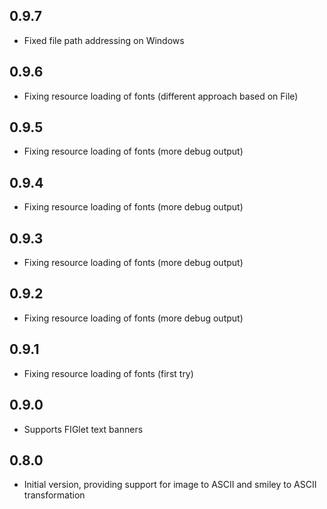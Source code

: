 ## 0.9.7
- Fixed file path addressing on Windows

## 0.9.6
- Fixing resource loading of fonts (different approach based on File)

## 0.9.5
- Fixing resource loading of fonts (more debug output)

## 0.9.4
- Fixing resource loading of fonts (more debug output)

## 0.9.3
- Fixing resource loading of fonts (more debug output)

## 0.9.2
- Fixing resource loading of fonts (more debug output)

## 0.9.1
- Fixing resource loading of fonts (first try)

## 0.9.0
- Supports FIGlet text banners

## 0.8.0

- Initial version, providing support for image to ASCII and smiley to ASCII transformation
